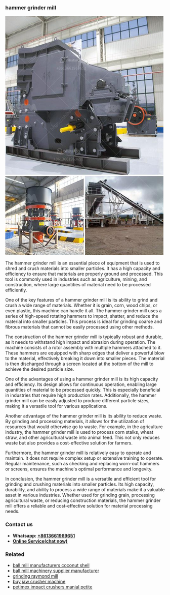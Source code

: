 <h3>hammer grinder mill</h3><img src='1708332892.jpg' alt=''><p>The hammer grinder mill is an essential piece of equipment that is used to shred and crush materials into smaller particles. It has a high capacity and efficiency to ensure that materials are properly ground and processed. This tool is commonly used in industries such as agriculture, mining, and construction, where large quantities of material need to be processed efficiently.</p><p>One of the key features of a hammer grinder mill is its ability to grind and crush a wide range of materials. Whether it is grain, corn, wood chips, or even plastic, this machine can handle it all. The hammer grinder mill uses a series of high-speed rotating hammers to impact, shatter, and reduce the material into smaller particles. This process is ideal for grinding coarse and fibrous materials that cannot be easily processed using other methods.</p><p>The construction of the hammer grinder mill is typically robust and durable, as it needs to withstand high impact and abrasion during operation. The machine consists of a rotor assembly with multiple hammers attached to it. These hammers are equipped with sharp edges that deliver a powerful blow to the material, effectively breaking it down into smaller pieces. The material is then discharged through a screen located at the bottom of the mill to achieve the desired particle size.</p><p>One of the advantages of using a hammer grinder mill is its high capacity and efficiency. Its design allows for continuous operation, enabling large quantities of material to be processed quickly. This is especially beneficial in industries that require high production rates. Additionally, the hammer grinder mill can be easily adjusted to produce different particle sizes, making it a versatile tool for various applications.</p><p>Another advantage of the hammer grinder mill is its ability to reduce waste. By grinding and processing materials, it allows for the utilization of resources that would otherwise go to waste. For example, in the agriculture industry, the hammer grinder mill is used to process corn stalks, wheat straw, and other agricultural waste into animal feed. This not only reduces waste but also provides a cost-effective solution for farmers.</p><p>Furthermore, the hammer grinder mill is relatively easy to operate and maintain. It does not require complex setup or extensive training to operate. Regular maintenance, such as checking and replacing worn-out hammers or screens, ensures the machine's optimal performance and longevity.</p><p>In conclusion, the hammer grinder mill is a versatile and efficient tool for grinding and crushing materials into smaller particles. Its high capacity, durability, and ability to process a wide range of materials make it a valuable asset in various industries. Whether used for grinding grain, processing agricultural waste, or reducing construction materials, the hammer grinder mill offers a reliable and cost-effective solution for material processing needs.</p><h3>Contact us</h3><ul><li><strong>Whatsapp:&nbsp;<a href="https://wa.me/8613661969651">+8613661969651</a></strong></li><li><a href="https://swt.shibang-china.com/?git&amp;zhl&amp;hammer grinder mill"><strong>Online Service(chat now)</strong></a></li></ul><h3>Related</h3><ul><li><a href='ball mill manufacturers coconut shell.md'>ball mill manufacturers coconut shell</a></li><li><a href='ball mill machinery supplier manufacturer.md'>ball mill machinery supplier manufacturer</a></li><li><a href='grinding raymond mill.md'>grinding raymond mill</a></li><li><a href='buy jaw crusher machine.md'>buy jaw crusher machine</a></li><li><a href='petimex impact crushers manial petite.md'>petimex impact crushers manial petite</a></li></ul>